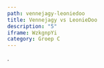 ```yaml
---
path: vennejagy-leoniedoo
title: Vennejagy vs LeonieDoo
description: "5"
iframe: WzkgnpYi
category: Groep C
---
```

.